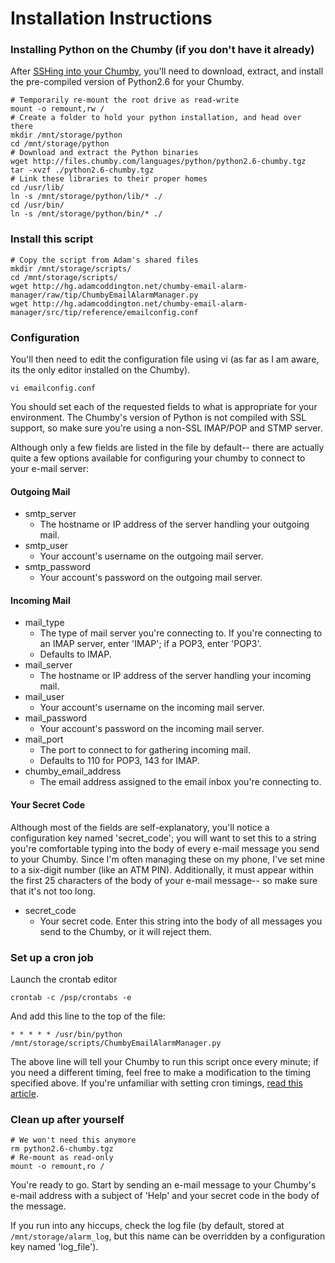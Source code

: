# Installation Instructions

### Installing Python on the Chumby (if you don't have it already)

After [SSHing into your Chumby](http://wiki.chumby.com/mediawiki/index.php/Chumby_tricks#Open_a_secure_shell_.28SSH.29_console_on_the_chumby), you'll need to download, extract, and install the pre-compiled version of Python2.6 for your Chumby.

    # Temporarily re-mount the root drive as read-write
    mount -o remount,rw /
    # Create a folder to hold your python installation, and head over there
    mkdir /mnt/storage/python
    cd /mnt/storage/python
    # Download and extract the Python binaries
    wget http://files.chumby.com/languages/python/python2.6-chumby.tgz
    tar -xvzf ./python2.6-chumby.tgz
    # Link these libraries to their proper homes
    cd /usr/lib/
    ln -s /mnt/storage/python/lib/* ./
    cd /usr/bin/
    ln -s /mnt/storage/python/bin/* ./

### Install this script

    # Copy the script from Adam's shared files
    mkdir /mnt/storage/scripts/
    cd /mnt/storage/scripts/
    wget http://hg.adamcoddington.net/chumby-email-alarm-manager/raw/tip/ChumbyEmailAlarmManager.py
    wget http://hg.adamcoddington.net/chumby-email-alarm-manager/src/tip/reference/emailconfig.conf

### Configuration

You'll then need to edit the configuration file using vi (as far as I am aware, its the only editor installed on the Chumby).

    vi emailconfig.conf

You should set each of the requested fields to what is appropriate for your environment.  The Chumby's version of Python is not compiled with SSL support, so make sure you're using a non-SSL IMAP/POP and STMP server.

Although only a few fields are listed in the file by default-- there are actually quite a few options available for configuring your chumby to connect to your e-mail server:

#### Outgoing Mail

 - smtp_server
    - The hostname or IP address of the server handling your outgoing mail.
 - smtp_user
    - Your account's username on the outgoing mail server.
 - smtp_password
    - Your account's password on the outgoing mail server.

#### Incoming Mail

 - mail_type
    - The type of mail server you're connecting to.  If you're connecting to an IMAP server, enter 'IMAP'; if a POP3, enter 'POP3'.
    - Defaults to IMAP.
 - mail_server
    - The hostname or IP address of the server handling your incoming mail.
 - mail_user
    - Your account's username on the incoming mail server.
 - mail_password
    - Your account's password on the incoming mail server.
 - mail_port
    - The port to connect to for gathering incoming mail.
    - Defaults to 110 for POP3, 143 for IMAP.
 - chumby_email_address
    - The email address assigned to the email inbox you're connecting to.

#### Your Secret Code

Although most of the fields are self-explanatory, you'll notice a configuration key named 'secret_code'; you will want to set this to a string you're comfortable typing into the body of every e-mail message you send to your Chumby.  Since I'm often managing these on my phone, I've set mine to a six-digit number (like an ATM PIN).  Additionally, it must appear within the first 25 characters of the body of your e-mail message-- so make sure that it's not too long.

 - secret_code
    - Your secret code.  Enter this string into the body of all messages you send to the Chumby, or it will reject them.

### Set up a cron job

Launch the crontab editor

    crontab -c /psp/crontabs -e

And add this line to the top of the file:

    * * * * * /usr/bin/python /mnt/storage/scripts/ChumbyEmailAlarmManager.py

The above line will tell your Chumby to run this script once every minute; if you need a different timing, feel free to make a modification to the timing specified above.  If you're unfamiliar with setting cron timings, [read this article](http://adminschoice.com/crontab-quick-reference).

### Clean up after yourself

    # We won't need this anymore
    rm python2.6-chumby.tgz
    # Re-mount as read-only
    mount -o remount,ro /

You're ready to go.  Start by sending an e-mail message to your Chumby's e-mail address with a subject of 'Help' and your secret code in the body of the message.

If you run into any hiccups, check the log file (by default, stored at `/mnt/storage/alarm_log`, but this name can be overridden by a configuration key named 'log_file').
